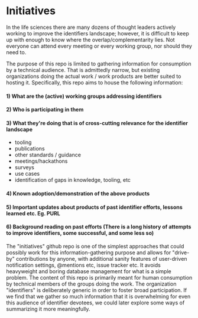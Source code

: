# Initiatives
In the life sciences there are many dozens of thought leaders actively working to improve the identifiers landscape; however, it is difficult to keep up with enough to know where the overlap/complementarity lies. Not everyone can attend every meeting or every working group, nor should they need to.

The purpose of this repo is limited to gathering information for consumption by a technical audience. That is admittedly narrow, but existing organizations doing the actual work / work products are better suited to hosting it. Specifically, this repo aims to house the following information:

#### 1) What are the (active) working groups addressing identifiers
#### 2) Who is participating in them
#### 3) What they're doing that is of cross-cutting relevance for the identifier landscape
  - tooling
  - publications
  - other standards / guidance
  - meetings/hackathons
  - surveys
  - use cases
  - identification of gaps in knowledge, tooling, etc

#### 4) Known adoption/demonstration of the above products
#### 5) Important updates about products of past identifier efforts, lessons learned etc. Eg. PURL
#### 6) Background reading on past efforts (There is a long history of attempts to improve identifiers, some successful, and some less so)

The "initiatives" github repo is one of the simplest approaches that could possibly work for this information-gathering purpose and allows for "drive-by" contributions by anyone, with additional sanity features of user-driven notification settings, @mentions etc, issue tracker etc. It avoids heavyweight and boring database management for what is a simple problem. The content of this repo is primarily meant for human consumption by technical members of the groups doing the work. The organization "identifiers" is deliberately generic in order to foster broad participation. If we find that we gather so much information that it is overwhelming for even this audience of identifier devotees, we could later explore some ways of summarizing it more meaningfully.
